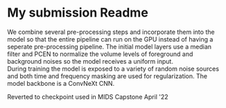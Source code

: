 # My submission Readme

We combine several pre-processing steps and incorporate them into the model so that the entire pipeline can run on the GPU instead of having a seperate pre-processing pipeline.
The initial model layers use a median filter and PCEN to normalize the volume levels of foreground and background noises so the model receives a uniform input.  
During training the model is exposed to a variety of random noise sources and both time and frequency masking are used for regularization.
The model backbone is a ConvNeXt CNN.


Reverted to checkpoint used in MIDS Capstone April '22

```python

```
